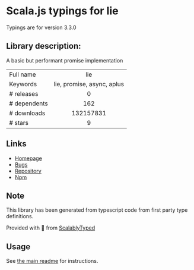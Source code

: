 
# Scala.js typings for lie

Typings are for version 3.3.0

## Library description:
A basic but performant promise implementation

|                    |                 |
| ------------------ | :-------------: |
| Full name          | lie |
| Keywords           | lie, promise, async, aplus |
| # releases         | 0 |
| # dependents       | 162 |
| # downloads        | 132157831 |
| # stars            | 9 |

## Links
- [Homepage](https://github.com/calvinmetcalf/lie#readme)
- [Bugs](https://github.com/calvinmetcalf/lie/issues)
- [Repository](https://github.com/calvinmetcalf/lie)
- [Npm](https://www.npmjs.com/package/lie)
    


## Note
This library has been generated from typescript code from first party type definitions.

Provided with :purple_heart: from [ScalablyTyped](https://github.com/oyvindberg/ScalablyTyped)

## Usage
See [the main readme](../../readme.md) for instructions.


